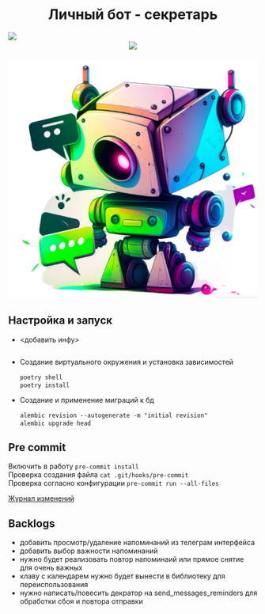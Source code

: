 <h1 align="center">Личный бот - секретарь</h1>
<a href="https://codecov.io/github/A-V-tor/Bot-secretar" >
 <img src="https://codecov.io/github/A-V-tor/Bot-secretar/graph/badge.svg?token=65PRUK4GYD"/>
 </a>
<br>
<div id="header" align="center">
<img src='https://media.giphy.com/media/wlR4kWTnwEyY8RwHKM/giphy.gif' width="100"/>
</div>

<div id="header" align="center">
<h5 align="center"><img src="https://github.com/A-V-tor/Bot-secretar/blob/main/assets/bot.png"></h5>
</div>


## Настройка и запуск
- <добавить инфу>

  ```
- Создание виртуального окружения и установка зависимостей
  ```
  poetry shell
  poetry install
  ```

- Создание и применение миграций к бд
  ```
  alembic revision --autogenerate -m "initial revision"
  alembic upgrade head
  ```

## Pre commit
Включить в работу `pre-commit install` </br>
Проверка создания файла `cat .git/hooks/pre-commit` </br>
Проверка согласно конфигурации `pre-commit run --all-files` </br>

<a href="https://github.com/A-V-tor/Bot-secretar/blob/main/CHANGELOG.md">Журнал изменений<a/>


## Backlogs

- добавить просмотр/удаление напоминаний из телеграм интерфейса
- добавить выбор важности напоминаний
- нужно будет реализовать повтор напоминаий или прямое снятие для очень важных
- клаву с календарем нужно будет вынести в библиотеку для переиспользования
- нужно написать/повесить декратор на send_messages_reminders для обработки сбоя и повтора отправки
